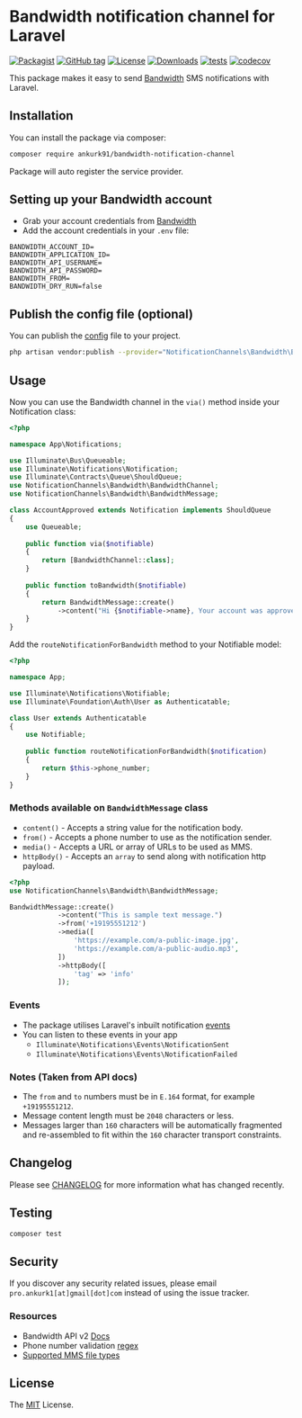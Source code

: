 # Bandwidth notification channel for Laravel

[![Packagist](https://badgen.net/packagist/v/ankurk91/bandwidth-notification-channel)](https://packagist.org/packages/ankurk91/bandwidth-notification-channel)
[![GitHub tag](https://badgen.net/github/tag/ankurk91/bandwidth-notification-channel)](https://github.com/ankurk91/bandwidth-notification-channel/releases)
[![License](https://badgen.net/packagist/license/ankurk91/bandwidth-notification-channel)](LICENSE.txt)
[![Downloads](https://badgen.net/packagist/dt/ankurk91/bandwidth-notification-channel)](https://packagist.org/packages/ankurk91/bandwidth-notification-channel/stats)
[![tests](https://github.com/ankurk91/bandwidth-notification-channel/workflows/tests/badge.svg)](https://github.com/ankurk91/bandwidth-notification-channel/actions)
[![codecov](https://codecov.io/gh/ankurk91/bandwidth-notification-channel/branch/master/graph/badge.svg)](https://codecov.io/gh/ankurk91/bandwidth-notification-channel)

This package makes it easy to send [Bandwidth](https://www.bandwidth.com/messaging/sms-api/) SMS notifications with
Laravel.

## Installation

You can install the package via composer:

```bash
composer require ankurk91/bandwidth-notification-channel
```

Package will auto register the service provider.

## Setting up your Bandwidth account

* Grab your account credentials from [Bandwidth](https://dev.bandwidth.com/guides/accountCredentials.html)
* Add the account credentials in your `.env` file:

```dotenv
BANDWIDTH_ACCOUNT_ID=
BANDWIDTH_APPLICATION_ID=
BANDWIDTH_API_USERNAME=
BANDWIDTH_API_PASSWORD=
BANDWIDTH_FROM=
BANDWIDTH_DRY_RUN=false
```

## Publish the config file (optional)

You can publish the [config](./config/bandwidth.php) file to your project.

```bash
php artisan vendor:publish --provider="NotificationChannels\Bandwidth\BandwidthServiceProvider" --tag="config"
```

## Usage

Now you can use the Bandwidth channel in the `via()` method inside your Notification class:

```php
<?php

namespace App\Notifications;

use Illuminate\Bus\Queueable;
use Illuminate\Notifications\Notification;
use Illuminate\Contracts\Queue\ShouldQueue;
use NotificationChannels\Bandwidth\BandwidthChannel;
use NotificationChannels\Bandwidth\BandwidthMessage;

class AccountApproved extends Notification implements ShouldQueue
{
    use Queueable;
      
    public function via($notifiable)
    {
        return [BandwidthChannel::class];
    }
  
    public function toBandwidth($notifiable)
    {
        return BandwidthMessage::create()
            ->content("Hi {$notifiable->name}, Your account was approved!");
    }
}
```

Add the `routeNotificationForBandwidth` method to your Notifiable model:

```php
<?php

namespace App;

use Illuminate\Notifications\Notifiable;
use Illuminate\Foundation\Auth\User as Authenticatable;

class User extends Authenticatable
{
    use Notifiable;
      
    public function routeNotificationForBandwidth($notification)
    {
        return $this->phone_number;
    }
}
```

### Methods available on `BandwidthMessage` class

* `content()` - Accepts a string value for the notification body.
* `from()` - Accepts a phone number to use as the notification sender.
* `media()` - Accepts a URL or array of URLs to be used as MMS.
* `httpBody()` - Accepts an `array` to send along with notification http payload.

```php
<?php
use NotificationChannels\Bandwidth\BandwidthMessage;

BandwidthMessage::create()
            ->content("This is sample text message.")
            ->from('+19195551212')
            ->media([
                'https://example.com/a-public-image.jpg',
                'https://example.com/a-public-audio.mp3',
            ])
            ->httpBody([
                'tag' => 'info'         
            ]);
```

### Events

* The package utilises Laravel's inbuilt
  notification [events](https://laravel.com/docs/8.x/notifications#notification-events)
* You can listen to these events in your app
    - `Illuminate\Notifications\Events\NotificationSent`
    - `Illuminate\Notifications\Events\NotificationFailed`

### Notes (Taken from API docs)

* The `from` and `to` numbers must be in `E.164` format, for example `+19195551212`.
* Message content length must be `2048` characters or less.
* Messages larger than `160` characters will be automatically fragmented and re-assembled to fit within the `160`
  character transport constraints.

## Changelog

Please see [CHANGELOG](CHANGELOG.md) for more information what has changed recently.

## Testing

```bash
composer test
```

## Security

If you discover any security related issues, please email `pro.ankurk1[at]gmail[dot]com` instead of using the issue
tracker.

### Resources

* Bandwidth API v2 [Docs](https://dev.bandwidth.com/messaging/about.html)
* Phone number
  validation [regex](https://stackoverflow.com/questions/6478875/regular-expression-matching-e-164-formatted-phone-numbers)
* [Supported MMS file types](https://dev.bandwidth.com/faq/messaging/mediaType.html)

## License

The [MIT](https://opensource.org/licenses/MIT) License.
